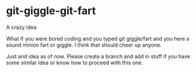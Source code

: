 # git-giggle-git-fart
A crazy idea

What if you were bored coding and you typed git giggle/fart and you here a sound minion fart or giggle. I think that should cheer up anyone.

Just and idea as of now. Please create a branch and add in stuff if you have some similar idea or know how to proceed with this one.

